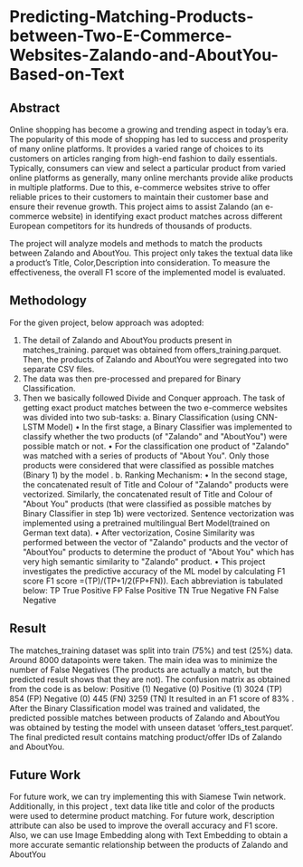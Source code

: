 # Predicting-Matching-Products-between-Two-E-Commerce-Websites-Zalando-and-AboutYou-Based-on-Text
## Abstract
Online shopping has become a growing and trending aspect in today’s era. The popularity of this mode of shopping has led to success and prosperity of many online platforms. It provides a varied range of choices to its customers on articles ranging from high-end fashion to daily essentials. Typically, consumers can view and select a particular product from varied online platforms as generally, many online merchants provide alike products in multiple platforms. Due to this, e-commerce websites strive to offer reliable prices to their customers to maintain their customer base and ensure their revenue growth. This project aims to assist Zalando (an e-commerce website) in identifying exact product matches across different European competitors for its hundreds of thousands of products.

The project will analyze models and methods to match the products between Zalando and AboutYou. This project only takes the textual data like a product’s Title, Color,Description into consideration. To measure the effectiveness, the overall F1 score of the implemented model is evaluated.

## Methodology
For the given project, below approach was adopted:
1. The detail of Zalando and AboutYou products present in matches_training. parquet was obtained from offers_training.parquet. Then, the products of Zalando and AboutYou were segregated into two separate CSV files.
2. The data was then pre-processed and prepared for Binary Classification.
3. Then we basically followed Divide and Conquer approach. The task of getting exact product matches between the two e-commerce websites was divided into two 
sub-tasks:
a. Binary Classification (using CNN-LSTM Model)
• In the first stage, a Binary Classifier was implemented to classify whether the two products (of "Zalando" and "AboutYou") were possible match or not.
• For the classification one product of "Zalando" was matched with a series of products of "About You". Only those products were considered that were classified as possible matches (Binary 1) by the model .
b. Ranking Mechanism:
• In the second stage, the concatenated result of Title and Colour of "Zalando" products were vectorized. Similarly, the 
concatenated result of Title and Colour of "About You" products (that were classified as possible matches by Binary Classifier in step 1b) were vectorized. Sentence 
vectorization was implemented using a pretrained multilingual Bert Model(trained on German text data).
• After vectorization, Cosine Similarity was performed between the vector of "Zalando" products and the vector of "AboutYou" products to determine the product of "About You" which has very high semantic similarity to "Zalando" product.
• This project investigates the predictive accuracy of the ML model by calculating F1 score 
F1 score =(TP)/(TP+1/2(FP+FN)).
Each abbreviation is tabulated below:
TP True Positive
FP False Positive
TN True Negative
FN False Negative

## Result
The matches_training dataset was split into train (75%) and test (25%) data. Around 8000 datapoints were taken. The main idea was to minimize the number of False Negatives (The products are actually a match, but the predicted result shows that they are not). The confusion matrix as obtained from the code is as below:
Positive (1) Negative (0)
Positive (1) 3024 (TP) 854 (FP)
Negative (0) 445 (FN) 3259 (TN)
It resulted in an F1 score of 83% . After the Binary Classification model was trained and validated, the predicted possible matches between products of Zalando and AboutYou was obtained by testing the model with unseen dataset ‘offers_test.parquet’. The final predicted result contains matching product/offer IDs of Zalando and AboutYou.

## Future Work
For future work, we can try implementing this with Siamese Twin network. Additionally, in this project , text data like title and color of the products were used to 
determine product matching. For future work, description attribute can also be used to improve the overall accuracy and F1 score. Also, we can use Image Embedding along with Text Embedding to obtain a more accurate semantic relationship between the products of Zalando and AboutYou
